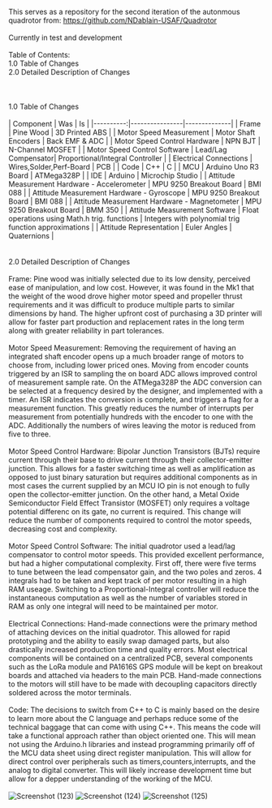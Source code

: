 This serves as a repository for the second iteration of the autonmous quadrotor from: https://github.com/NDablain-USAF/Quadrotor
<br /> 
<br /> 
Currently in test and development
<br /> 
<br /> 
Table of Contents:<br /> 
1.0    Table of Changes<br /> 
2.0    Detailed Description of Changes         
<br /> 
<br /> 
<br /> 
1.0 Table of Changes
<br /> 
<br /> 
| Component | Was | Is |
|----------:|----------------|--------------|
| Frame | Pine Wood | 3D Printed ABS |
| Motor Speed Measurement | Motor Shaft Encoders | Back EMF & ADC |
| Motor Speed Control Hardware | NPN BJT | N-Channel MOSFET |
| Motor Speed Control Software | Lead/Lag Compensator| Proportional/Integral Controller |
| Electrical Connections | Wires,Solder,Perf-Board | PCB |
| Code | C++ | C |
| MCU | Arduino Uno R3 Board | ATMega328P |
| IDE | Arduino | Microchip Studio |
| Attitude Measurement Hardware - Accelerometer | MPU 9250 Breakout Board | BMI 088 |
| Attitude Measurement Hardware - Gyroscope | MPU 9250 Breakout Board | BMI 088 |
| Attitude Measurement Hardware - Magnetometer | MPU 9250 Breakout Board | BMM 350 |
| Attitude Measurement Software | Float operations using Math.h trig. functions | Integers with polynomial trig function approximations |
| Attitude Representation | Euler Angles | Quaternions |
<br /> 
<br /> 
<br /> 
2.0 Detailed Description of Changes
<br /> 
<br /> 
  Frame: Pine wood was initially selected due to its low density, perceived ease of manipulation, and low cost. However, it was found in the Mk1 that the weight of the wood drove higher motor speed and propeller thrust requirements and it was difficult to produce multiple parts to similar dimensions by hand. The higher upfront cost of purchasing a 3D printer will allow for faster part production and replacement rates in the long term along with greater reliability in part tolerances.
  <br /> 
  <br /> 
  Motor Speed Measurement: Removing the requirement of having an integrated shaft encoder opens up a much broader range of motors to choose from, including lower priced ones. Moving from encoder counts triggered by an ISR to sampling the on board ADC allows improved control of measurement sample rate. On the ATMega328P the ADC conversion can be selected at a frequency desired by the designer, and implemented with a timer. An ISR indicates the conversion is complete, and triggers a flag for a measurement function. This greatly reduces the number of interrupts per measurement from potentially hundreds with the encoder to one with the ADC. Additionally the numbers of wires leaving the motor is reduced from five to three. 
  <br /> 
  <br /> 
  Motor Speed Control Hardware: Bipolar Junction Transistors (BJTs) require current through their base to drive current through their collector-emitter junction. This allows for a faster switching time as well as amplification as opposed to just binary saturation but requires additional components as in most cases the current supplied by an MCU IO pin is not enough to fully open the collector-emitter junction. On the other hand, a Metal Oxide Semiconductor Field Effect Transistor (MOSFET) only requires a voltage potential differenc on its gate, no current is required. This change will reduce the number of components required to control the motor speeds, decreasing cost and complexity.
  <br />
  <br />
   Motor Speed Control Software: The initial quadrotor used a lead/lag compensator to control motor speeds. This provided excellent performance, but had a higher computational complexity. First off, there were five terms to tune between the lead compensator gain, and the two poles and zeros. 4 integrals had to be taken and kept track of per motor resulting in a high RAM useage. Switching to a Proportional-Integral controller will reduce the instantaneous computation as well as the number of variables stored in RAM as only one integral will need to be maintained per motor.
   <br />
   <br />
   Electrical Connections: Hand-made connections were the primary method of attaching devices on the initial quadrotor. This allowed for rapid prototyping and the ability to easily swap damaged parts, but also drastically increased production time and quality errors. Most electrical components will be contained on a centralized PCB, several components such as the LoRa module and PA1616S GPS module will be kept on breakout boards and attached via headers to the main PCB. Hand-made connections to the motors will still have to be made with decoupling capacitors directly soldered across the motor terminals.
   <br />
   <br />
   Code: The decisions to switch from C++ to C is mainly based on the desire to learn more about the C language and perhaps reduce some of the technical baggage that can come with using C++. This means the code will take a functional approach rather than object oriented one. This will mean not using the Arduino.h libraries and instead programming primarily off of the MCU data sheet using direct register manipulation. This will allow for direct control over peripherals such as timers,counters,interrupts, and the analog to digital converter. This will likely increase development time but allow for a depper understanding of the working of the MCU.
   <br />
   <br />
![Screenshot (123)](https://github.com/user-attachments/assets/2ee20101-8639-47f4-a36a-29c0646cb2f9)
![Screenshot (124)](https://github.com/user-attachments/assets/0fb40c63-6411-4f93-b63e-e45e33841059)
![Screenshot (125)](https://github.com/user-attachments/assets/1e7cdf7a-865b-4834-a4fc-1415ada93190)
